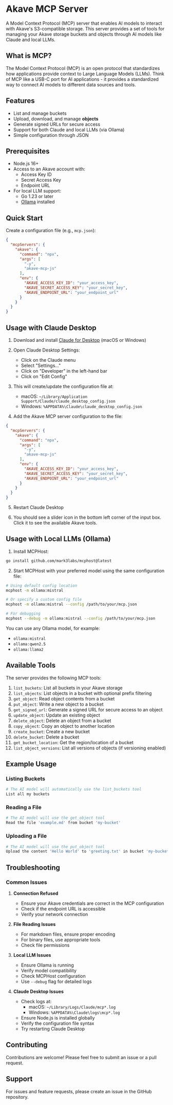 # Akave MCP Server

A Model Context Protocol (MCP) server that enables AI models to interact with Akave's S3-compatible storage. This server provides a set of tools for managing your Akave storage buckets and objects through AI models like Claude and local LLMs.

## What is MCP?

The Model Context Protocol (MCP) is an open protocol that standardizes how applications provide context to Large Language Models (LLMs). Think of MCP like a USB-C port for AI applications - it provides a standardized way to connect AI models to different data sources and tools.

## Features

- List and manage buckets
- Upload, download, and manage **objects**
- Generate signed URLs for secure access
- Support for both Claude and local LLMs (via Ollama)
- Simple configuration through JSON

## Prerequisites

- Node.js 16+
- Access to an Akave account with:
  - Access Key ID
  - Secret Access Key
  - Endpoint URL
- For local LLM support:
  - Go 1.23 or later  
  - [Ollama](https://ollama.ai) installed

## Quick Start

Create a configuration file (e.g., `mcp.json`):
```json
{
  "mcpServers": {
    "akave": {
      "command": "npx",
      "args": [
        "-y",
        "akave-mcp-js"
      ],
      "env": {
        "AKAVE_ACCESS_KEY_ID": "your_access_key",
        "AKAVE_SECRET_ACCESS_KEY": "your_secret_key",
        "AKAVE_ENDPOINT_URL": "your_endpoint_url"
      }
    }
  }
}
```

## Usage with Claude Desktop

1. Download and install [Claude for Desktop](https://claude.ai/download) (macOS or Windows)

2. Open Claude Desktop Settings:
   - Click on the Claude menu
   - Select "Settings..."
   - Click on "Developer" in the left-hand bar
   - Click on "Edit Config"

3. This will create/update the configuration file at:
   - macOS: `~/Library/Application Support/Claude/claude_desktop_config.json`
   - Windows: `%APPDATA%\Claude\claude_desktop_config.json`

4. Add the Akave MCP server configuration to the file:
```json
{
  "mcpServers": {
    "akave": {
      "command": "npx",
      "args": [
        "-y",
        "akave-mcp-js"
      ],
      "env": {
        "AKAVE_ACCESS_KEY_ID": "your_access_key",
        "AKAVE_SECRET_ACCESS_KEY": "your_secret_key",
        "AKAVE_ENDPOINT_URL": "your_endpoint_url"
      }
    }
  }
}
```

5. Restart Claude Desktop

6. You should see a slider icon in the bottom left corner of the input box. Click it to see the available Akave tools.

## Usage with Local LLMs (Ollama)

1. Install MCPHost:
```bash
go install github.com/mark3labs/mcphost@latest
```

2. Start MCPHost with your preferred model using the same configuration file:
```bash
# Using default config location
mcphost -m ollama:mistral

# Or specify a custom config file
mcphost -m ollama:mistral --config /path/to/your/mcp.json

# For debugging
mcphost --debug -m ollama:mistral --config /path/to/your/mcp.json
```

You can use any Ollama model, for example:
- `ollama:mistral`
- `ollama:qwen2.5`
- `ollama:llama2`

## Available Tools

The server provides the following MCP tools:

1. `list_buckets`: List all buckets in your Akave storage
2. `list_objects`: List objects in a bucket with optional prefix filtering
3. `get_object`: Read object contents from a bucket
4. `put_object`: Write a new object to a bucket
5. `get_signed_url`: Generate a signed URL for secure access to an object
6. `update_object`: Update an existing object
7. `delete_object`: Delete an object from a bucket
8. `copy_object`: Copy an object to another location
9. `create_bucket`: Create a new bucket
10. `delete_bucket`: Delete a bucket
11. `get_bucket_location`: Get the region/location of a bucket
12. `list_object_versions`: List all versions of objects (if versioning enabled)

## Example Usage

### Listing Buckets
```bash
# The AI model will automatically use the list_buckets tool
List all my buckets
```

### Reading a File
```bash
# The AI model will use the get_object tool
Read the file 'example.md' from bucket 'my-bucket'
```

### Uploading a File
```bash
# The AI model will use the put_object tool
Upload the content 'Hello World' to 'greeting.txt' in bucket 'my-bucket'
```

## Troubleshooting

### Common Issues

1. **Connection Refused**
   - Ensure your Akave credentials are correct in the MCP configuration
   - Check if the endpoint URL is accessible
   - Verify your network connection

2. **File Reading Issues**
   - For markdown files, ensure proper encoding
   - For binary files, use appropriate tools
   - Check file permissions

3. **Local LLM Issues**
   - Ensure Ollama is running
   - Verify model compatibility
   - Check MCPHost configuration
   - Use `--debug` flag for detailed logs

4. **Claude Desktop Issues**
   - Check logs at:
     - macOS: `~/Library/Logs/Claude/mcp*.log`
     - Windows: `%APPDATA%\Claude\logs\mcp*.log`
   - Ensure Node.js is installed globally
   - Verify the configuration file syntax
   - Try restarting Claude Desktop

## Contributing

Contributions are welcome! Please feel free to submit an issue or a pull request.

## Support

For issues and feature requests, please create an issue in the GitHub repository. 
